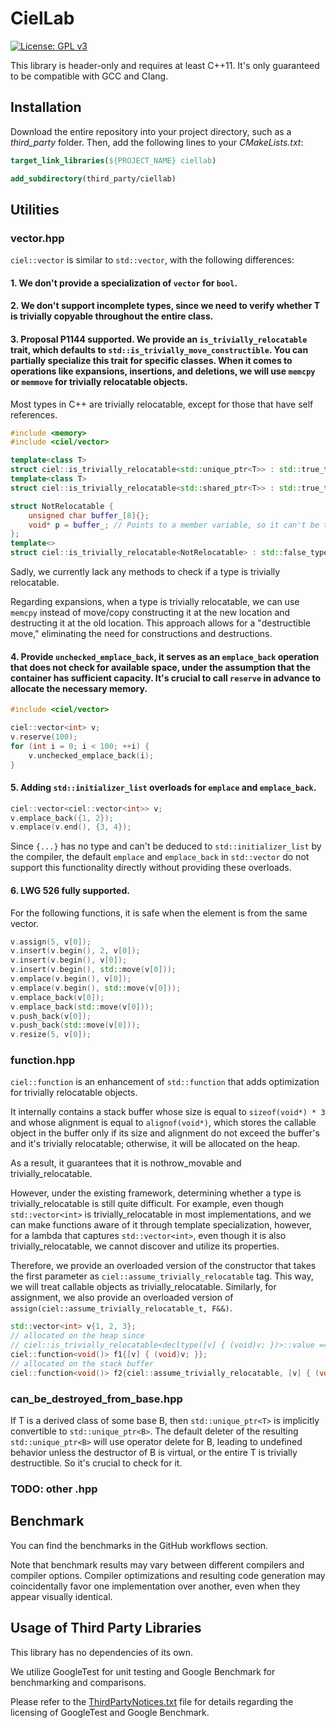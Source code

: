 # CielLab

[![License: GPL v3](https://img.shields.io/badge/License-GPLv3-blue.svg)](https://www.gnu.org/licenses/gpl-3.0)

This library is header-only and requires at least C++11. It's only guaranteed to be compatible with GCC and Clang.

## Installation

Download the entire repository into your project directory, such as a _third_party_ folder. Then, add the following lines to your _CMakeLists.txt_:

```cmake
target_link_libraries(${PROJECT_NAME} ciellab)

add_subdirectory(third_party/ciellab)
```

## Utilities

### vector.hpp

`ciel::vector` is similar to `std::vector`, with the following differences:

#### 1. We don't provide a specialization of `vector` for `bool`.

#### 2. We don't support incomplete types, since we need to verify whether T is trivially copyable throughout the entire class.

#### 3. Proposal P1144 supported. We provide an `is_trivially_relocatable` trait, which defaults to `std::is_trivially_move_constructible`. You can partially specialize this trait for specific classes. When it comes to operations like expansions, insertions, and deletions, we will use `memcpy` or `memmove` for trivially relocatable objects.

Most types in C++ are trivially relocatable, except for those that have self references.

```cpp
#include <memory>
#include <ciel/vector>

template<class T>
struct ciel::is_trivially_relocatable<std::unique_ptr<T>> : std::true_type {};
template<class T>
struct ciel::is_trivially_relocatable<std::shared_ptr<T>> : std::true_type {};

struct NotRelocatable {
    unsigned char buffer_[8]{};
    void* p = buffer_; // Points to a member variable, so it can't be trivially relocated.
};
template<>
struct ciel::is_trivially_relocatable<NotRelocatable> : std::false_type {};
```

Sadly, we currently lack any methods to check if a type is trivially relocatable.

Regarding expansions, when a type is trivially relocatable, we can use `memcpy` instead of move/copy constructing it at the new location and destructing it at the old location. This approach allows for a "destructible move," eliminating the need for constructions and destructions.

#### 4. Provide `unchecked_emplace_back`, it serves as an `emplace_back` operation that does not check for available space, under the assumption that the container has sufficient capacity. It's crucial to call `reserve` in advance to allocate the necessary memory.

```cpp
#include <ciel/vector>

ciel::vector<int> v;
v.reserve(100);
for (int i = 0; i < 100; ++i) {
    v.unchecked_emplace_back(i);
}
```

#### 5. Adding `std::initializer_list` overloads for `emplace` and `emplace_back`.

```cpp
ciel::vector<ciel::vector<int>> v;
v.emplace_back({1, 2});
v.emplace(v.end(), {3, 4});
```

Since `{...}` has no type and can't be deduced to `std::initializer_list` by the compiler, the default `emplace` and `emplace_back` in `std::vector` do not support this functionality directly without providing these overloads.

#### 6. LWG 526 fully supported.

For the following functions, it is safe when the element is from the same vector.

```cpp
v.assign(5, v[0]);
v.insert(v.begin(), 2, v[0]);
v.insert(v.begin(), v[0]);
v.insert(v.begin(), std::move(v[0]));
v.emplace(v.begin(), v[0]);
v.emplace(v.begin(), std::move(v[0]));
v.emplace_back(v[0]);
v.emplace_back(std::move(v[0]));
v.push_back(v[0]);
v.push_back(std::move(v[0]));
v.resize(5, v[0]);
```

### function.hpp

`ciel::function` is an enhancement of `std::function` that adds optimization for trivially relocatable objects.

It internally contains a stack buffer whose size is equal to `sizeof(void*) * 3` and whose alignment is equal to `alignof(void*)`, which stores the callable object in the buffer only if its size and alignment do not exceed the buffer's and it's trivially relocatable; otherwise, it will be allocated on the heap.

As a result, it guarantees that it is nothrow_movable and trivially_relocatable.

However, under the existing framework, determining whether a type is trivially_relocatable is still quite difficult. For example, even though `std::vector<int>` is trivially_relocatable in most implementations, and we can make functions aware of it through template specialization, however, for a lambda that captures `std::vector<int>`, even though it is also trivially_relocatable, we cannot discover and utilize its properties.

Therefore, we provide an overloaded version of the constructor that takes the first parameter as `ciel::assume_trivially_relocatable` tag. This way, we will treat callable objects as trivially_relocatable. Similarly, for assignment, we also provide an overloaded version of `assign(ciel::assume_trivially_relocatable_t, F&&)`.

```cpp
std::vector<int> v{1, 2, 3};
// allocated on the heap since
// ciel::is_trivially_relocatable<decltype([v] { (void)v; })>::value == false
ciel::function<void()> f1{[v] { (void)v; }};
// allocated on the stack buffer
ciel::function<void()> f2{ciel::assume_trivially_relocatable, [v] { (void)v; }};
```

### can_be_destroyed_from_base.hpp

If T is a derived class of some base B, then `std::unique_ptr<T>` is implicitly convertible to `std::unique_ptr<B>`. The default deleter of the resulting `std::unique_ptr<B>` will use operator delete for B, leading to undefined behavior unless the destructor of B is virtual, or the entire T is trivially destructible. So it's crucial to check for it.

### TODO: other .hpp

## Benchmark

You can find the benchmarks in the GitHub workflows section.

Note that benchmark results may vary between different compilers and compiler options. Compiler optimizations and resulting code generation may coincidentally favor one implementation over another, even when they appear visually identical.

## Usage of Third Party Libraries

This library has no dependencies of its own.

We utilize GoogleTest for unit testing and Google Benchmark for benchmarking and comparisons.

Please refer to the [ThirdPartyNotices.txt](./ThirdPartyNotices.txt) file for details regarding the licensing of GoogleTest and Google Benchmark.
